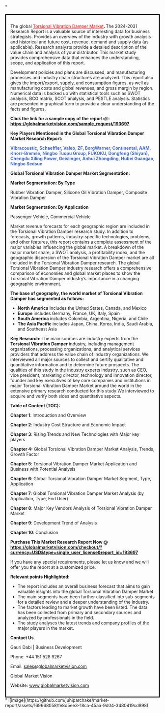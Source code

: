"<div style='border: 3px solid black; padding: 1em;'>

The global <a style='color: #ff0000;' href='https://globalmarketvision.com/reports/global-torsional-vibration-damper-market/193697'>Torsional Vibration Damper Market</a><strong>. </strong>The 2024-2031 Research Report is a valuable source of interesting data for business strategists. Provides an overview of the industry with growth analysis and historical and future cost, revenue, demand and supply data (as applicable). Research analysts provide a detailed description of the value chain and analysis of your distributor. This market study provides comprehensive data that enhances the understanding, scope, and application of this report.

Development policies and plans are discussed, and manufacturing processes and industry chain structures are analyzed. This report also gives the import/export, supply, and consumption figures, as well as manufacturing costs and global revenues, and gross margin by region. Numerical data is backed up with statistical tools such as SWOT analysis, BCG matrix, SCOT analysis, and PESTLE analysis. Statistics are presented in graphical form to provide a clear understanding of the facts and figures.

<strong>Click the link for a sample copy of the report:</strong>@<strong>:</strong><strong> <a style='color: #ff0000;' href='https://globalmarketvision.com/sample_request/193697?utm_source=linkedinPulse&utm_medium=Juhi&utm_campaign=Juhi'><strong>https://globalmarketvision.com/sample_request/193697</strong></a></strong>

<strong>Key Players Mentioned in the Global Torsional Vibration Damper Market Research Report:</strong>

<strong style='color: #4169e1;'>Vibracoustic, Schaeffler, Valeo, ZF, BorgWarner, Continental, AAM, Knorr-Bremse, Ningbo Tuopu Group, FUKOKU, Dongfeng (Shiyan), Chengdu Xiling Power, Geislinger, Anhui Zhongding, Hubei Guangao, Ningbo Sedsun</strong>

<strong>Global Torsional Vibration Damper Market Segmentation:</strong>

<strong>Market Segmentation: By Type</strong>

Rubber Vibration Damper, Silicone Oil Vibration Damper, Composite Vibration Damper

<strong>Market Segmentation: By Application</strong>

Passenger Vehicle, Commercial Vehicle

Market revenue forecasts for each geographic region are included in the Torsional Vibration Damper research study. In addition to forecasts, growth patterns, industry-specific technologies, problems, and other features, this report contains a complete assessment of the major variables influencing the global market. A breakdown of the major market share, a SWOT analysis, a profitability index, and the geographic dispersion of the Torsional Vibration Damper market are all included in the Torsional Vibration Damper research. The global Torsional Vibration Damper industry research offers a comprehensive comparison of economies and global market places to show the Torsional Vibration Damper industry’s importance in a changing geographic environment.

<strong>The base of geography, the world market of Torsional Vibration Damper has segmented as follows:</strong>
<ul>
  <li><strong>North America</strong> includes the United States, Canada, and Mexico</li>
  <li><strong>Europe</strong> includes Germany, France, UK, Italy, Spain</li>
  <li><strong>South America</strong> includes Colombia, Argentina, Nigeria, and Chile</li>
  <li><strong>The Asia Pacific</strong> includes Japan, China, Korea, India, Saudi Arabia, and Southeast Asia</li>
</ul>
<strong>Key Research: </strong>
The main sources are industry experts from the <strong>Torsional Vibration Damper</strong> industry, including management organizations, processing organizations, and analytical services providers that address the value chain of industry organizations. We interviewed all major sources to collect and certify qualitative and quantitative information and to determine future prospects. The qualities of this study in the industry experts industry, such as CEO, vice president, marketing director, technology and innovation director, founder and key executives of key core companies and institutions in major Torsional Vibration Damper Market around the world in the extensive primary research conducted for this study We interviewed to acquire and verify both sides and quantitative aspects.

<strong>Table of Content (TOC): </strong>

<strong>Chapter 1</strong>: Introduction and Overview

<strong>Chapter 2</strong>: Industry Cost Structure and Economic Impact

<strong>Chapter 3</strong>: Rising Trends and New Technologies with Major key players

<strong>Chapter 4:</strong> Global Torsional Vibration Damper Market Analysis, Trends, Growth Factor

<strong>Chapter 5</strong>: Torsional Vibration Damper Market Application and Business with Potential Analysis

<strong>Chapter 6</strong>: Global Torsional Vibration Damper Market Segment, Type, Application

<strong>Chapter 7</strong>: Global Torsional Vibration Damper Market Analysis (by Application, Type, End User)

<strong>Chapter 8</strong>: Major Key Vendors Analysis of Torsional Vibration Damper Market

<strong>Chapter 9</strong>: Development Trend of Analysis

<strong>Chapter 10</strong>: Conclusion

<strong>Purchase This Market Research Report Now @</strong><strong> <strong><a style='color: #ff0000;' href='https://globalmarketvision.com/checkout/?currency=USD&type=single_user_license&report_id=193697?utm_source=linkedinPulse&utm_medium=Juhi&utm_campaign=Juhi'>https://globalmarketvision.com/checkout/?currency=USD&type=single_user_license&report_id=193697</a></strong>
</strong>

If you have any special requirements, please let us know and we will offer you the report at a customized price.

<strong>Relevant points Highlighted:</strong>
<ul>
  <li>The report includes an overall business forecast that aims to gain valuable insights into the global Torsional Vibration Damper Market.</li>
  <li>The main segments have been further classified into sub-segments for a detailed review and a deeper understanding of the industry.</li>
  <li>The factors leading to market growth have been listed. The data has been collected from primary and secondary sources and analyzed by professionals in the field.</li>
  <li>The study analyses the latest trends and company profiles of the major players in the market.</li>
</ul>
<strong>Contact Us</strong>

Gauri Dabi | Business Development

Phone: +44 151 528 9267

Email: <a href='mailto:sales@globalmarketvision.com'>sales@globalmarketvision.com</a>

Global Market Vision

Website: <a href='http://www.globalmarketvision.com/'>www.globalmarketvision.com</a>

</div>"
![image](https://github.com/juhiparchake/market-report/assets/169668058/fe8d5ee3-18ca-45aa-9d04-3480419cd898)
